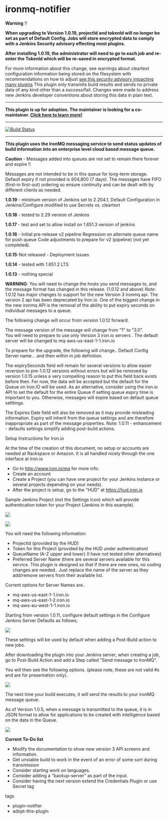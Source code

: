 # ironmq-notifier

__Warning__ !!

**When upgrading to Version 1.0.19, projectId and tokenId will no longer be set as part of Default Config. Jobs will store encrypted data to comply with a Jenkins Security advisory effecting most plugins.**

**After installing 1.0.19, the administrator will need to go to each job and re-enter the TokenId which will be re-saved in encrypted format.**

For more information about this change, see warnings about cleartext configuration information being stored on the filesystem with recommendations on how to adjust [see this security advisory impacting many plugins](https://jenkins.io/security/advisory/2019-10-16/)
This plugin only transmits build results and sends no private data of any kind other than a success/fail. Changes were made to address new Jenkins developer conventions about storing this data in plain text.

***

**This plugin is up for adoption. The maintainer is looking for a co-maintainer. [Click here to learn more!](https://wiki.jenkins.io/display/JENKINS/Adopt+a+Plugin)**

***
[![Build Status](https://ci.jenkins.io/buildStatus/icon?job=Plugins/ironmq-notifier-plugin/master)](https://ci.jenkins.io/buildStatus/icon?job=Plugins/ironmq-notifier-plugin/master)
***

**This plugin uses the IronMQ messaging service to send status updates of build information into an enterprise level cloud based message queue.**

**Caution** - Messages added into queues are not set to remain there forever and expire !!

Messages are not intended to be in this queue for long-term storage.
Default expiry if not provided is 604,800 (7 days).
The messages have FIFO (first-in first-out) ordering so ensure continuity and can be dealt with by different clients as needed.

**1.0.19** - minimum version of Jenkins set to 2.204.1, Default Configuration in Jenkins/Configure modified to use Secrets vs. cleartext


**1.0.18** - tested to 2.29 version of Jenkins

**1.0.17** - test and set to allow install on 1.651.3 version of jenkins

**1.0.16** - Initial pre-release v2 pipeline
Regression on alternate queue name for push queue
Code adjustments to prepare for v2 (pipeline) (not yet completed).

**1.0.15**-Not released - Deployment issues

**1.0.14** - tested with 1.651.2 LTS

**1.0.13** - nothing special

**WARNING**: You will need to change the hosts you send messages to, and the message format has changed in this release. (1.0.12 and above)
_Note_: 1.0.12 has major changes to support for the new Version 3 ironmq api. The version 2 api has been deprecated by Iron.io.
One of the biggest change in the new ironmq API is the removal of the ability to put expiry seconds on individual messages to a queue.

The following change will occur from version 1.0.12 forward.

The message version of the message will change from "1" to "3.0".  
You will need to prepare to use only Version 3 iron.io servers .  The default server will be changed to mq-aws-us-east-1-1.iron.io

To prepare for the upgrade, the following will change.. Default Config Server name... and then within in job definition.

The expirySeconds field will remain for several versions to allow easier reversion to pre-1.0.12 versions without errors but will be removed by version 1.0.15 unless a very compelling reason to put this field back exists before then. For now, the data will be accepted but the default for the Queue on Iron.IO will be used.  As an alternative, consider using the iron.io API to set the default for the entire Queue if setting queue expiry time is important to you.  Otherwise, messages will expire based on default queue setttings.

The Expires Date field will also be removed as it may provide misleading information. Expiry will inherit from the queue settings and are therefore inappropriate as part of the message properties.
Note: 1.0.11 - enhancement - defaults settings simplify adding post-build actions.

Setup Instructions for Iron.io

At the time of the creation of this document, no setup or accounts are needed at Rackspace or Amazon. It is all handled nicely through the one interface at Iron.io

- Go to http://www.iron.io/mq for more info.
- Create an account
- Create a Project (you can have one project for your Jenkins instance or several projects depending on your needs).
- After the project is setup, go to the "HUD" at https://hud.iron.io

Sample Jenkins Project (not the Settings Icon) which will provide authentication token for your Project (Jenkins in this example).

![](https://github.com/jenkinsci/ironmq-notifier-plugin/blob/master/wiki/ProjectPage.jpg)

![](https://github.com/jenkinsci/ironmq-notifier-plugin/blob/master/wiki/Credentials.png)


You will need the following information:

* ProjectId (provided by the HUD)
* Token for this Project (provided by the HUD under authentication)
* QueueName (A-Z upper and lower) (I have not tested other alternatives)
* Preferred Server Name (there are several servers available for this service. This plugin is designed so that if there are new ones, no coding changes are needed.. Just replace the name of the server as they add/remove servers from their available list.

Current options for Server Names are..

* mq-aws-us-east-1-1.iron.io
* mq-aws-us-east-1-2.iron.io
* mq-aws-eu-west-1-1.iron.io

Starting from version 1.0.11, configure default settings in the Configure Jenkins Server Defaults as follows;

![](https://github.com/jenkinsci/ironmq-notifier-plugin/blob/master/wiki/ironMQNotifierDefaults.png)

These settings will be used by default when adding a Post-Build action to new jobs.

After downloading the plugin into your Jenkins server, when creating a job, go to Post-Build Action and add a Step called "Send message to IronMQ".

You will then see the following options. (please note, these are not valid #s and are for presentation only).

![](https://github.com/jenkinsci/ironmq-notifier-plugin/blob/master/wiki/ironmq-sample-setup-104.PNG)

The next time your build executes, it will send the results to your ironMQ message queue.

As of Version 1.0.5, when a message is transmitted to the queue, it is in JSON format to allow for applications to be created with intelligence based on the data in the Queue.

![](https://github.com/jenkinsci/ironmq-notifier-plugin/blob/master/wiki/BuildResult.png)

__Current To-Do list__

- Modify the documentation to show new version 3 API screens and information.
- Get unstable build to work in the event of an error of some sort during transmission
- Consider starting work on languages.
- Consider adding a "backup-server" as part of the input.
- Consider having the next version extend the Credentials Plugin or use Secret tag

tags

- plugin-notifier
- adopt-this-plugin
